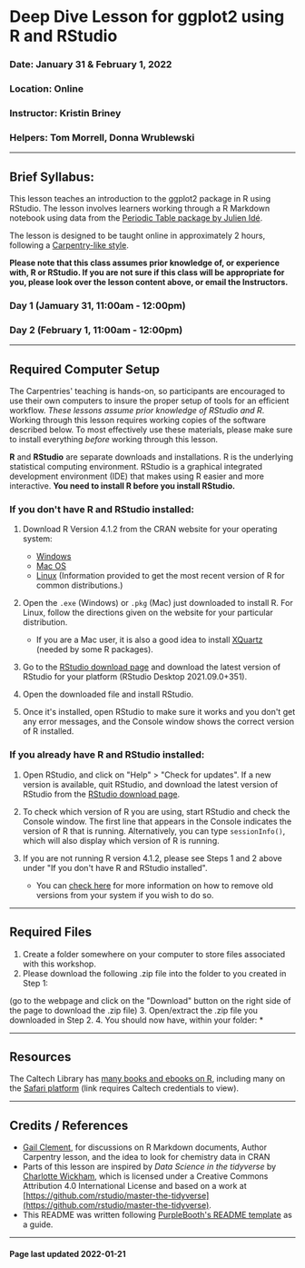 # Deep Dive Lesson for ggplot2 using R and RStudio

### Date: January 31 & February 1, 2022

### Location: Online

### Instructor: Kristin Briney

### Helpers: Tom Morrell, Donna Wrublewski

---

## Brief Syllabus:

This lesson teaches an introduction  to the ggplot2 package in R using RStudio. 
The lesson involves learners working through a R Markdown notebook using data from the [Periodic Table package by Julien Idé](https://cran.r-project.org/web/packages/PeriodicTable/index.html).

The lesson is designed to be taught online in approximately 2 hours, following a  [Carpentry-like style](https://carpentries.org).

**Please note that this class assumes prior knowledge of, or experience with, R or RStudio. If you are not sure if this
class will be appropriate for you, please look over the lesson content above, or email the Instructors.**

### Day 1 (Jamuary 31, 11:00am - 12:00pm)

### Day 2 (February 1, 11:00am - 12:00pm)

---

## Required Computer Setup

The Carpentries' teaching is hands-on, so participants are encouraged to use
their own computers to insure the proper setup of tools for an efficient
workflow. *These lessons assume prior knowledge of RStudio and R*. Working through this lesson requires working copies of the software described
below. To most effectively use these materials, please make sure to install
everything *before* working through this lesson.

**R** and **RStudio** are separate downloads and installations. R is the
underlying statistical computing environment. RStudio is a graphical integrated
development environment (IDE) that makes using R easier and more interactive.
**You need to install R before you install RStudio.**

### If you don't have R and RStudio installed:

1. Download R Version 4.1.2 from the CRAN website for your operating system:
    * [Windows](http://cran.r-project.org/bin/windows/base/release.htm)
    * [Mac OS](http://cran.r-project.org/bin/macosx/)
    * [Linux](https://cloud.r-project.org/bin/linux) (Information provided to get the most recent version of R for common distributions.)


2. Open the `.exe` (Windows) or `.pkg` (Mac) just downloaded to install R. For Linux, follow the
directions given on the website for your particular distribution.
    * If you are a Mac user, it is also a good idea to install [XQuartz](https://www.xquartz.org/) (needed by some R packages).


3. Go to the [RStudio download page](https://www.rstudio.com/products/rstudio/download/#download) and
download the latest version of RStudio for your platform (RStudio Desktop 2021.09.0+351).


4. Open the downloaded file and install RStudio.


5. Once it's installed, open RStudio to make sure it works and you don't get any error messages, and the Console window shows the
correct version of R installed.

### If you already have R and RStudio installed:

1. Open RStudio, and click on "Help" > "Check for updates". If a new version is
available, quit RStudio, and download the latest version of RStudio from the
[RStudio download page](https://www.rstudio.com/products/rstudio/download/#download).

2. To check which version of R you are using, start RStudio and check the Console window. The first line that appears in the Console indicates the version of R that is running. Alternatively, you can type `sessionInfo()`, which will also display which version of R is running.

3. If you are not running R version 4.1.2, please see Steps 1 and 2 above under "If you don't have R and RStudio installed".
    * You can [check here](https://cran.r-project.org/bin/windows/base/rw-FAQ.html#How-do-I-UNinstall-R_003f) for more information on how to remove old versions from your system if you wish to do so.

---

## Required Files

1. Create a folder somewhere on your computer to store files associated with this workshop.
2. Please download the following .zip file into the folder to you created in Step 1: 

(go to the webpage and click on the "Download" button on the right side of the page to download the .zip file)
3. Open/extract the .zip file you downloaded in Step 2.
4. You should now have, within your folder:
    * 

---

## Resources

The Caltech Library has [many books and ebooks on R](https://search.ebscohost.com/login.aspx?direct=true&AuthType=ip,sso&bquery=R+programming&cli0=FT1&clv0=Y&type=1&searchMode=And&site=eds-live&scope=site&custid=s8984125&groupid=main&profile=eds), including many on the [Safari platform](https://search.ebscohost.com/login.aspx?direct=true&AuthType=ip,sso&db=cat08655a&AN=clc.873aa4f7.3003.456e.afec.8f394b2ad7ce&site=eds-live&scope=site&custid=s8984125&groupid=main&profile=eds) (link requires Caltech credentials to view).

---

## Credits / References

* [Gail Clement](https://github.com/repositorian), for discussions on R Markdown documents, Author Carpentry lesson, and the idea to look for chemistry data in CRAN
* Parts of this lesson are inspired by *Data Science in the tidyverse* by [Charlotte Wickham](https://github.com/cwickham), which is licensed under a Creative Commons Attribution 4.0 International License and based on a work at [https://github.com/rstudio/master-the-tidyverse](https://github.com/rstudio/master-the-tidyverse). 
* This README was written following [PurpleBooth's README template](https://gist.github.com/PurpleBooth/109311bb0361f32d87a2) as a guide.

---

#### Page last updated 2022-01-21